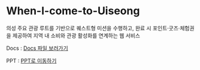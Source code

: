 # When-I-come-to-Uiseong
의성 주요 관광 루트를 기반으로 퀘스트형 미션을 수행하고, 
완료 시 포인트·굿즈·체험권을 제공하여 지역 내 소비와 관광 활성화를 연계하는 웹 서비스

Docs : [Docs 파일 보러가기](https://docs.google.com/document/d/1kTuHlKpWS8xf1VJ5Op5pyL_UT6kLTs1ek-BydFR0V-k/edit?tab=t.0)

PPT : [PPT로 이동하기](https://docs.google.com/presentation/d/1otUCv3fkQqHHIzPD3u4HmQFCyfNN2Q_kGAKhXva1r9k/edit?usp=sharing)
